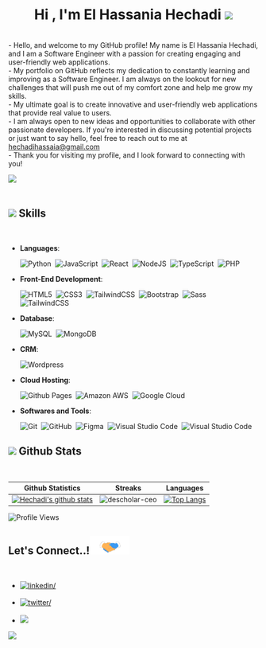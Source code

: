 
<h1 align="center"><b>Hi , I'm El Hassania Hechadi </b><img src="https://media.giphy.com/media/hvRJCLFzcasrR4ia7z/giphy.gif" width="35"></h1>
</br>
- Hello, and welcome to my GitHub profile! My name is El Hassania Hechadi, and I am a Software Engineer with a passion for creating engaging and user-friendly web applications. 
</br>
- My portfolio on GitHub reflects my dedication to constantly learning and improving as a Software Engineer. I am always on the lookout for new challenges that will push me out of my comfort zone and help me grow my skills.
</br>
- My ultimate goal is to create innovative and user-friendly web applications that provide real value to users.
</br>
- I am always open to new ideas and opportunities to collaborate with other passionate developers. If you're interested in discussing potential projects or just want to say hello, feel free to reach out to me at <a href="mailto:hechadihassaia@gmail.com">hechadihassaia@gmail.com</a>
</br>
- Thank you for visiting my profile, and I look forward to connecting with you!

<br>

<img src="https://user-images.githubusercontent.com/73097560/115834477-dbab4500-a447-11eb-908a-139a6edaec5c.gif"><br><br>

## <img src="https://media2.giphy.com/media/QssGEmpkyEOhBCb7e1/giphy.gif?cid=ecf05e47a0n3gi1bfqntqmob8g9aid1oyj2wr3ds3mg700bl&rid=giphy.gif" width ="25"><b> Skills</b>
<br>

<p align="center">

- **Languages**:

    ![Python](https://img.shields.io/badge/Python%20-%2314354C.svg?style=for-the-badge&logo=python&logoColor=white)&nbsp;
    ![JavaScript](https://img.shields.io/badge/JavaScript%20-%23F7DF1E.svg?style=for-the-badge&logo=javascript&logoColor=black)&nbsp;
    ![React](https://img.shields.io/badge/React-20232A?style=for-the-badge&logo=react&logoColor=61DAFB)&nbsp;
    ![NodeJS](https://img.shields.io/badge/Node.js-43853D?style=for-the-badge&logo=node.js&logoColor=white)&nbsp;
    ![TypeScript](https://img.shields.io/badge/TypeScript-007ACC?style=for-the-badge&logo=typescript&logoColor=white)&nbsp;
    ![PHP](https://img.shields.io/badge/PHP-777BB4?style=for-the-badge&logo=php&logoColor=white)&nbsp;  
    
- **Front-End Development**:

   ![HTML5](https://img.shields.io/badge/HTML5%20-%23E34F26.svg?style=for-the-badge&logo=html5&logoColor=white)&nbsp;
   ![CSS3](https://img.shields.io/badge/CSS%20-%231572B6.svg?style=for-the-badge&logo=css3&logoColor=white)&nbsp;
   ![TailwindCSS](https://img.shields.io/badge/-Tailwind_CSS-38B2AC?style=for-the-badge&logo=tailwind-css&logoColor=white)&nbsp;
   ![Bootstrap](https://img.shields.io/badge/Bootstrap-563D7C?style=for-the-badge&logo=bootstrap&logoColor=white)&nbsp;
   ![Sass](https://img.shields.io/badge/Sass-CC6699?style=for-the-badge&logo=sass&logoColor=white)&nbsp;
   ![TailwindCSS](https://img.shields.io/badge/-Tailwind_CSS-38B2AC?style=for-the-badge&logo=tailwind-css&logoColor=white)&nbsp;

- **Database**:

    ![MySQL](https://img.shields.io/badge/MySQL-00000F?style=for-the-badge&logo=mysql&logoColor=white)&nbsp;
    ![MongoDB](https://img.shields.io/badge/MongoDB-4EA94B?style=for-the-badge&logo=mongodb&logoColor=white)&nbsp;

- **CRM**:

    ![Wordpress](https://img.shields.io/badge/Wordpress-21759B?style=for-the-badge&logo=wordpress&logoColor=white)&nbsp;

- **Cloud Hosting**:

    ![Github Pages](https://img.shields.io/badge/GitHub%20Pages-%23327FC7.svg?style=for-the-badge&logo=github&logoColor=white)&nbsp;
    ![Amazon AWS](https://img.shields.io/badge/Amazon_AWS-232F3E?style=for-the-badge&logo=amazon-aws&logoColor=white)&nbsp;
    ![Google Cloud](https://img.shields.io/badge/Google_Cloud-4285F4?style=for-the-badge&logo=google-cloud&logoColor=white)&nbsp;

- **Softwares and Tools**:

    ![Git](https://img.shields.io/badge/git-%23F05033.svg?style=for-the-badge&logo=git&logoColor=white)&nbsp;
    ![GitHub](https://img.shields.io/badge/github-%23121011.svg?style=for-the-badge&logo=github&logoColor=white)&nbsp;
    ![Figma](https://img.shields.io/badge/Figma-F24E1E?style=for-the-badge&logo=figma&logoColor=white)&nbsp;
    ![Visual Studio Code](https://img.shields.io/badge/VS%20Code-0078d7.svg?style=for-the-badge&logo=visual-studio-code&logoColor=white)&nbsp;
    ![Visual Studio Code](https://img.shields.io/badge/VS%20Code-0078d7.svg?style=for-the-badge&logo=visual-studio-code&logoColor=white)&nbsp;

</p>


## <img src="https://media.giphy.com/media/iY8CRBdQXODJSCERIr/giphy.gif" width="35"><b> Github Stats </b>
<br>



|Github Statistics|Streaks|Languages|
|-|-|-|
|[![Hechadi's github stats](https://github-readme-stats.vercel.app/api?username=hechadielhassania&show_icons=true&theme=dark&hide_title=true)](https://github.com/hechadielhassania)|![descholar-ceo](https://github-readme-streak-stats.herokuapp.com/?user=hechadielhassania&theme=dark)|[![Top Langs](https://github-readme-stats.vercel.app/api/top-langs/?username=hechadielhassania&show_icons=true&theme=dark&layout=compact&hide_title=true)](https://github.com/hechadielhassania)


![Profile Views](https://komarev.com/ghpvc/?username=ismailharmanda&style=plastic&color=yellow)


## <b> Let's Connect..!</b><img src="./assets/mdImages/handshake.gif" width ="80">
<br>
<div align='left'>

<ul>

<li>
<a href="https://www.linkedin.com/in/el-hassania-hechadi/" target="_blank">
<img src="https://img.shields.io/badge/linkedin:  HechadiHassania-0077B5.svg?color=405DE6&style=for-the-badge&logo=linkedin&logoColor=white" alt=linkedin/>
</a>
</li>

<br>

<li>
<a href="https://twitter.com/HechadiHassania" target="_blank">
<img src="https://img.shields.io/badge/twitter:  HechadiHassania-%2300acee.svg?color=1DA1F2&style=for-the-badge&logo=twitter&logoColor=white" alt=twitter/>
</a>
</li>

<br>

<li>
<a href="mailto:hechadihassia@gmail.com" target="_blank">
<img src="https://img.shields.io/badge/gmail:  HechadiHassania-%23EA4335.svg?style=for-the-badge&logo=gmail&logoColor=white" t=mail/>
</a>
</li>
	
</ul>
</div>

<img src="https://user-images.githubusercontent.com/73097560/115834477-dbab4500-a447-11eb-908a-139a6edaec5c.gif">

